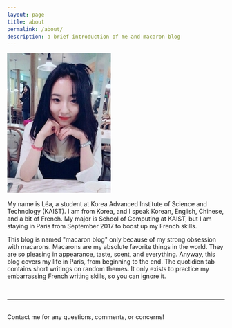 ```yaml
---
layout: page
title: about
permalink: /about/
description: a brief introduction of me and macaron blog
---
```


<img class="col one right" src="/img/prof_pic.jpg">

My name is Léa, a student at <a> Korea Advanced Institute of Science and Technology (KAIST)</a>. I am from Korea, and I speak Korean, English, Chinese, and a bit of French. My major is <a>School of Computing</a> at KAIST, but I am staying in Paris from September 2017 to boost up my French skills. 

This blog is named <a>"macaron blog"</a> only because of my strong obsession with macarons. Macarons are my absolute favorite things in the world. They are so pleasing in appearance, taste, scent, and everything. Anyway, this blog covers <a>my life in Paris</a>, from beginning to the end. The quotidien tab contains short writings on random themes. It only exists to practice my embarrassing French writing skills, so you can ignore it.




<br/>
<hr/>
<br/>
<span class="contacticon center">
	<a href="mailto:yeaseul.parky@gmail.com"><i class="fa fa-envelope-square"></i></a>
	<a href="https://github.com/earlgreymacaron" target="_blank"><i class="fa fa-github-square"></i></a>
	<a href="https://www.facebook.com/yeaseul.park.33" target="_blank"><i class="fa fa-facebook-square"></i></a>
</span>

<div class="col three caption">
	Contact me for any questions, comments, or concerns!
</div>

